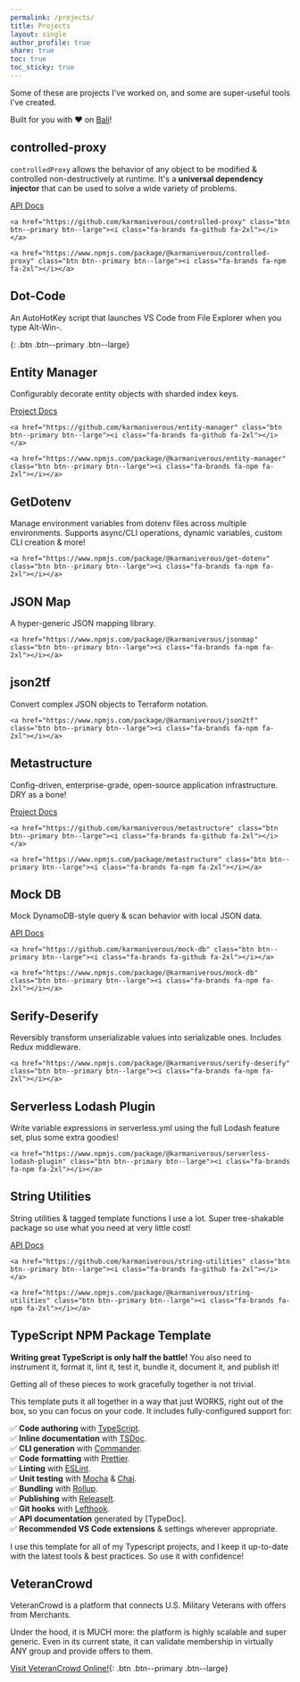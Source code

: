 ```yaml
---
permalink: /projects/
title: Projects
layout: single
author_profile: true
share: true
toc: true
toc_sticky: true
---
```


Some of these are projects I've worked on, and some are super-useful tools I've created.

Built for you with ❤️ on [Bali](/bali/)!

## controlled-proxy

`controlledProxy` allows the behavior of any object to be modified & controlled non-destructively at runtime. It's a **universal dependency injector** that can be used to solve a wide variety of problems.

<div class="button-row--left">
    <a href="https://docs.karmanivero.us/controlled-proxy" class="btn btn--info btn--large">API Docs</a>

    <a href="https://github.com/karmaniverous/controlled-proxy" class="btn btn--primary btn--large"><i class="fa-brands fa-github fa-2xl"></i></a>

    <a href="https://www.npmjs.com/package/@karmaniverous/controlled-proxy" class="btn btn--primary btn--large"><i class="fa-brands fa-npm fa-2xl"></i></a>

</div>

## Dot-Code

An AutoHotKey script that launches VS Code from File Explorer when you type Alt-Win-.

[<i class="fa-brands fa-github fa-2xl"></i>](https://github.com/karmaniverous/dot-code){:
.btn .btn--primary
.btn--large}

## Entity Manager

Configurably decorate entity objects with sharded index keys.

<div class="button-row--left">
    <a href="/projects/entity-manager" class="btn btn--info btn--large">Project Docs</a>

    <a href="https://github.com/karmaniverous/entity-manager" class="btn btn--primary btn--large"><i class="fa-brands fa-github fa-2xl"></i></a>

    <a href="https://www.npmjs.com/package/@karmaniverous/entity-manager" class="btn btn--primary btn--large"><i class="fa-brands fa-npm fa-2xl"></i></a>

</div>

## GetDotenv

Manage environment variables from dotenv files across multiple environments. Supports async/CLI operations, dynamic variables, custom CLI creation & more!

<div class="button-row--left">
    <a href="https://github.com/karmaniverous/get-dotenv" class="btn btn--primary btn--large"><i class="fa-brands fa-github fa-2xl"></i></a>

    <a href="https://www.npmjs.com/package/@karmaniverous/get-dotenv" class="btn btn--primary btn--large"><i class="fa-brands fa-npm fa-2xl"></i></a>

</div>

## JSON Map

A hyper-generic JSON mapping library.

<div class="button-row--left">
    <a href="https://github.com/karmaniverous/jsonmap" class="btn btn--primary btn--large"><i class="fa-brands fa-github fa-2xl"></i></a>

    <a href="https://www.npmjs.com/package/@karmaniverous/jsonmap" class="btn btn--primary btn--large"><i class="fa-brands fa-npm fa-2xl"></i></a>

</div>

## json2tf

Convert complex JSON objects to Terraform notation.

<div class="button-row--left">
    <a href="https://github.com/karmaniverous/json2tf" class="btn btn--primary btn--large"><i class="fa-brands fa-github fa-2xl"></i></a>

    <a href="https://www.npmjs.com/package/@karmaniverous/json2tf" class="btn btn--primary btn--large"><i class="fa-brands fa-npm fa-2xl"></i></a>

</div>

## Metastructure

Config-driven, enterprise-grade, open-source application infrastructure. DRY as a bone!

<div class="button-row--left">
    <a href="https://github.com/karmaniverous/metastructure/wiki" class="btn btn--info btn--large">Project Docs</a>

    <a href="https://github.com/karmaniverous/metastructure" class="btn btn--primary btn--large"><i class="fa-brands fa-github fa-2xl"></i></a>

    <a href="https://www.npmjs.com/package/metastructure" class="btn btn--primary btn--large"><i class="fa-brands fa-npm fa-2xl"></i></a>

</div>

## Mock DB

Mock DynamoDB-style query & scan behavior with local JSON data.

<div class="button-row--left">
    <a href="https://docs.karmanivero.us/mock-db" class="btn btn--info btn--large">API Docs</a>

    <a href="https://github.com/karmaniverous/mock-db" class="btn btn--primary btn--large"><i class="fa-brands fa-github fa-2xl"></i></a>

    <a href="https://www.npmjs.com/package/@karmaniverous/mock-db" class="btn btn--primary btn--large"><i class="fa-brands fa-npm fa-2xl"></i></a>

</div>

## Serify-Deserify

Reversibly transform unserializable values into serializable ones. Includes Redux middleware.

<div class="button-row--left">
    <a href="https://github.com/karmaniverous/serify-deserify" class="btn btn--primary btn--large"><i class="fa-brands fa-github fa-2xl"></i></a>

    <a href="https://www.npmjs.com/package/@karmaniverous/serify-deserify" class="btn btn--primary btn--large"><i class="fa-brands fa-npm fa-2xl"></i></a>

</div>

## Serverless Lodash Plugin

Write variable expressions in serverless.yml using the full Lodash feature set, plus some extra goodies!

<div class="button-row--left">
    <a href="https://github.com/karmaniverous/serverless-lodash-plugin" class="btn btn--primary btn--large"><i class="fa-brands fa-github fa-2xl"></i></a>

    <a href="https://www.npmjs.com/package/@karmaniverous/serverless-lodash-plugin" class="btn btn--primary btn--large"><i class="fa-brands fa-npm fa-2xl"></i></a>

</div>

## String Utilities

String utilities & tagged template functions I use a lot. Super tree-shakable package so use what you need at very little cost!

<div class="button-row--left">
    <a href="https://docs.karmanivero.us/string-utilities" class="btn btn--info btn--large">API Docs</a>

    <a href="https://github.com/karmaniverous/string-utilities" class="btn btn--primary btn--large"><i class="fa-brands fa-github fa-2xl"></i></a>

    <a href="https://www.npmjs.com/package/@karmaniverous/string-utilities" class="btn btn--primary btn--large"><i class="fa-brands fa-npm fa-2xl"></i></a>

</div>

## TypeScript NPM Package Template

**Writing great TypeScript is only half the battle!** You also need to instrument it, format it, lint it, test it, bundle it, document it, and publish it!

Getting all of these pieces to work gracefully together is not trivial.

This template puts it all together in a way that just WORKS, right out of the box, so you can focus on your code. It includes fully-configured support for:

✅ **Code authoring** with [TypeScript](https://www.typescriptlang.org/).<br>
✅ **Inline documentation** with [TSDoc](https://tsdoc.org/).<br>
✅ **CLI generation** with [Commander](https://www.npmjs.com/package/commander).<br>
✅ **Code formatting** with [Prettier](https://prettier.io/).<br>
✅ **Linting** with [ESLint](https://eslint.org/).<br>
✅ **Unit testing** with [Mocha](https://mochajs.org/) & [Chai](https://www.chaijs.com/).<br>
✅ **Bundling** with [Rollup](https://rollupjs.org/).<br>
✅ **Publishing** with [ReleaseIt](https://github.com/release-it/release-it).<br>
✅ **Git hooks** with [Lefthook](https://github.com/evilmartians/lefthook).<br>
✅ **API documentation** generated by [TypeDoc].<br>
✅ **Recommended VS Code extensions** & settings wherever appropriate.<br>

I use this template for all of my Typescript projects, and I keep it up-to-date with the latest tools & best practices. So use it with confidence!

<div class="button-row--left">
    <a href="https://github.com/karmaniverous/npm-package-template-ts" class="btn btn--primary btn--large"><i class="fa-brands fa-github fa-2xl"></i></a>

</div>

## VeteranCrowd

VeteranCrowd is a platform that connects U.S. Military Veterans with offers from Merchants.

Under the hood, it is MUCH more: the platform is highly scalable and super generic. Even in its current state, it can validate membership in virtually ANY group and provide offers to them.

[Visit VeteranCrowd Online!](https://veterancrowd.com){:
.btn .btn--primary
.btn--large}
